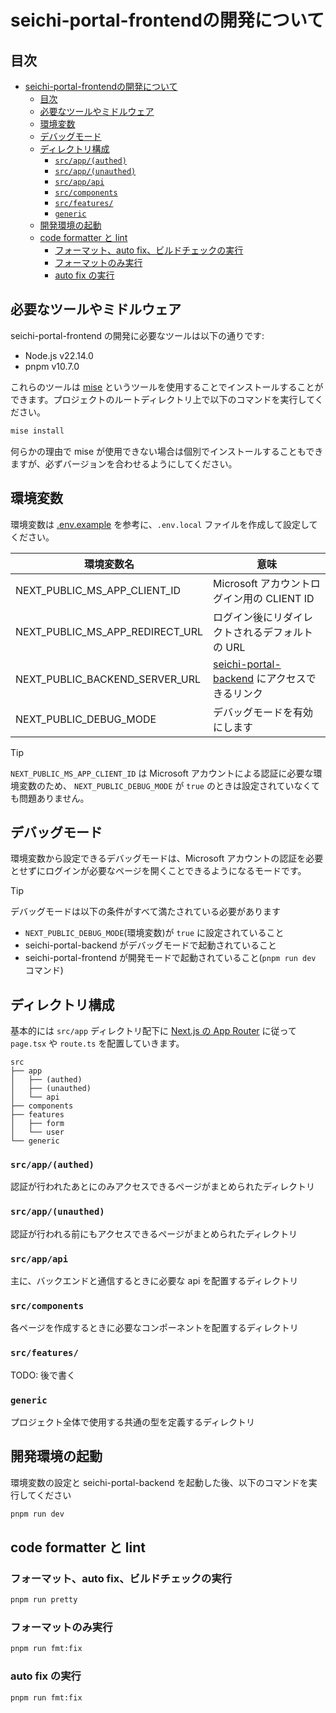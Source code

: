 # seichi-portal-frontendの開発について

## 目次

- [seichi-portal-frontendの開発について](#seichi-portal-frontendの開発について)
  - [目次](#目次)
  - [必要なツールやミドルウェア](#必要なツールやミドルウェア)
  - [環境変数](#環境変数)
  - [デバッグモード](#デバッグモード)
  - [ディレクトリ構成](#ディレクトリ構成)
    - [`src/app/(authed)`](#srcappauthed)
    - [`src/app/(unauthed)`](#srcappunauthed)
    - [`src/app/api`](#srcappapi)
    - [`src/components`](#srccomponents)
    - [`src/features/`](#srcfeatures)
    - [`generic`](#generic)
  - [開発環境の起動](#開発環境の起動)
  - [code formatter と lint](#code-formatter-と-lint)
    - [フォーマット、auto fix、ビルドチェックの実行](#フォーマットauto-fixビルドチェックの実行)
    - [フォーマットのみ実行](#フォーマットのみ実行)
    - [auto fix の実行](#auto-fix-の実行)

## 必要なツールやミドルウェア

seichi-portal-frontend の開発に必要なツールは以下の通りです:

- Node.js v22.14.0
- pnpm v10.7.0

これらのツールは [mise](https://github.com/jdx/mise) というツールを使用することでインストールすることができます。プロジェクトのルートディレクトリ上で以下のコマンドを実行してください。

```bash
mise install
```

何らかの理由で mise が使用できない場合は個別でインストールすることもできますが、必ずバージョンを合わせるようにしてください。

## 環境変数

環境変数は [.env.example](./.env.example) を参考に、`.env.local` ファイルを作成して設定してください。

| 環境変数名                      | 意味                                                                                                       |
| ------------------------------- | ---------------------------------------------------------------------------------------------------------- |
| NEXT_PUBLIC_MS_APP_CLIENT_ID    | Microsoft アカウントログイン用の CLIENT ID                                                                 |
| NEXT_PUBLIC_MS_APP_REDIRECT_URL | ログイン後にリダイレクトされるデフォルトの URL                                                             |
| NEXT_PUBLIC_BACKEND_SERVER_URL  | [seichi-portal-backend](https://github.com/GiganticMinecraft/seichi-portal-backend) にアクセスできるリンク |
| NEXT_PUBLIC_DEBUG_MODE          | デバッグモードを有効にします                                                                               |

> [!TIP]
>
> `NEXT_PUBLIC_MS_APP_CLIENT_ID` は Microsoft アカウントによる認証に必要な環境変数のため、 `NEXT_PUBLIC_DEBUG_MODE` が `true` のときは設定されていなくても問題ありません。

## デバッグモード

環境変数から設定できるデバッグモードは、Microsoft アカウントの認証を必要とせずにログインが必要なページを開くことできるようになるモードです。

> [!TIP]
> デバッグモードは以下の条件がすべて満たされている必要があります
>
> - `NEXT_PUBLIC_DEBUG_MODE`(環境変数)が `true` に設定されていること
> - seichi-portal-backend がデバッグモードで起動されていること
> - seichi-portal-frontend が開発モードで起動されていること(`pnpm run dev` コマンド)

## ディレクトリ構成

基本的には `src/app` ディレクトリ配下に [Next.js の App Router](https://nextjs.org/docs/app) に従って `page.tsx` や `route.ts` を配置していきます。

```tree
src
├── app
│   ├── (authed)
│   ├── (unauthed)
│   └── api
├── components
├── features
│   ├── form
│   └── user
└── generic
```

### `src/app/(authed)`

認証が行われたあとにのみアクセスできるページがまとめられたディレクトリ

### `src/app/(unauthed)`

認証が行われる前にもアクセスできるページがまとめられたディレクトリ

### `src/app/api`

主に、バックエンドと通信するときに必要な api を配置するディレクトリ

### `src/components`

各ページを作成するときに必要なコンポーネントを配置するディレクトリ

### `src/features/`

TODO: 後で書く

### `generic`

プロジェクト全体で使用する共通の型を定義するディレクトリ

## 開発環境の起動

環境変数の設定と seichi-portal-backend を起動した後、以下のコマンドを実行してください

```bash
pnpm run dev
```

## code formatter と lint

### フォーマット、auto fix、ビルドチェックの実行

```bash
pnpm run pretty
```

### フォーマットのみ実行

```bash
pnpm run fmt:fix
```

### auto fix の実行

```bash
pnpm run fmt:fix
```
